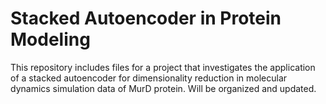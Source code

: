 # Stacked Autoencoder in Protein Modeling
This repository includes files for a project that investigates the application of a stacked autoencoder for dimensionality reduction in molecular dynamics simulation data of MurD protein. Will be organized and updated.
